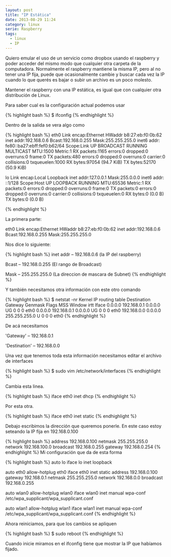 ```yaml
---
layout: post
title: "IP Estática"
date: 2013-08-29 11:24
category: linux
serie: Raspberry
tags:
  - linux
  - IP
---
```


Quiero emular el uso de un servicio como dropbox usando el raspberry y poder
acceder del mismo modo que cualquier otra carpeta de la computadora. Normalmente
el raspberry mantiene la misma IP, pero al no tener una IP fija, puede que
ocasionalmente cambie y buscar cada vez la IP cuando lo que querés es bajar o
subir un archivo es un poco molesto.

Mantener el raspberry con una IP estática, es igual que con cualquier otra
distribución de Linux.

Para saber cual es la configuración actual podemos usar

{% highlight bash %}
$ ifconfig
{% endhighlight %}

Dentro de la salida se vera algo como

{% highlight bash %}
eth0      Link encap:Ethernet  HWaddr b8:27:eb:f0:0b:62
          inet addr:192.168.0.6  Bcast:192.168.0.255  Mask:255.255.255.0
          inet6 addr: fe80::ba27:ebff:fef0:b62/64 Scope:Link
          UP BROADCAST RUNNING MULTICAST  MTU:1500  Metric:1
          RX packets:1165 errors:0 dropped:0 overruns:0 frame:0
          TX packets:480 errors:0 dropped:0 overruns:0 carrier:0
          collisions:0 txqueuelen:1000
          RX bytes:97054 (94.7 KiB)  TX bytes:52170 (50.9 KiB)

lo        Link encap:Local Loopback
          inet addr:127.0.0.1  Mask:255.0.0.0
          inet6 addr: ::1/128 Scope:Host
          UP LOOPBACK RUNNING  MTU:65536  Metric:1
          RX packets:0 errors:0 dropped:0 overruns:0 frame:0
          TX packets:0 errors:0 dropped:0 overruns:0 carrier:0
          collisions:0 txqueuelen:0
          RX bytes:0 (0.0 B)  TX bytes:0 (0.0 B)

{% endhighlight %}

La primera parte:

eth0      Link encap:Ethernet  HWaddr b8:27:eb:f0:0b:62
          inet addr:192.168.0.6  Bcast:192.168.0.255  Mask:255.255.255.0

Nos dice lo siguiente:

{% highlight bash %}
inet addr – 192.168.0.6 (la IP del raspberry)

Bcast –  192.168.0.255 (El rango de Broadcast)

Mask –  255.255.255.0 (La direccion de mascara de Subnet)
{% endhighlight %}

Y también necesitamos otra información con este otro comando

{% highlight bash %}
$ netstat -nr
Kernel IP routing table
Destination     Gateway         Genmask         Flags   MSS Window  irtt Iface
0.0.0.0         192.168.0.1     0.0.0.0         UG        0 0          0 eth0
0.0.0.0         192.168.0.1     0.0.0.0         UG        0 0          0 eth0
192.168.0.0     0.0.0.0         255.255.255.0   U         0 0          0 eth0
{% endhighlight %}

De acá necesitamos

'Gateway' – 192.168.0.1

'Destination' – 192.168.0.0

Una vez que tenemos toda esta información necesitamos editar el archivo de
interfaces

{% highlight bash %}
$ sudo vim /etc/network/interfaces
{% endhighlight %}

Cambia esta linea.

{% highlight bash %}
iface eth0 inet dhcp
{% endhighlight %}

Por esta otra.

{% highlight bash %}
iface eth0 inet static
{% endhighlight %}

Debajo escribimos la dirección que queremos ponerle. En este caso estoy seteando
la IP fija en 192.168.0.100

{% highlight bash %}
address 192.168.0.100
netmask 255.255.255.0
network 192.168.100.0
broadcast 192.168.0.255
gateway 192.168.0.254
{% endhighlight %}
Mi configuración que da de esta forma

{% highlight bash %}
auto lo
iface lo inet loopback

auto eth0
allow-hotplug eth0
iface eth0 inet static
address 192.168.0.100
gateway 192.168.0.1
netmask 255.255.255.0
network 192.168.0.0
broadcast 192.168.0.255

auto wlan0
allow-hotplug wlan0
iface wlan0 inet manual
wpa-conf /etc/wpa_supplicant/wpa_supplicant.conf

auto wlan1
allow-hotplug wlan1
iface wlan1 inet manual
wpa-conf /etc/wpa_supplicant/wpa_supplicant.conf
{% endhighlight %}

Ahora reiniciamos, para que los cambios se apliquen

{% highlight bash %}
$ sudo reboot
{% endhighlight %}

Cuando inicie miramos en el ifconfig tiene que mostrar la IP que habíamos fijado.
